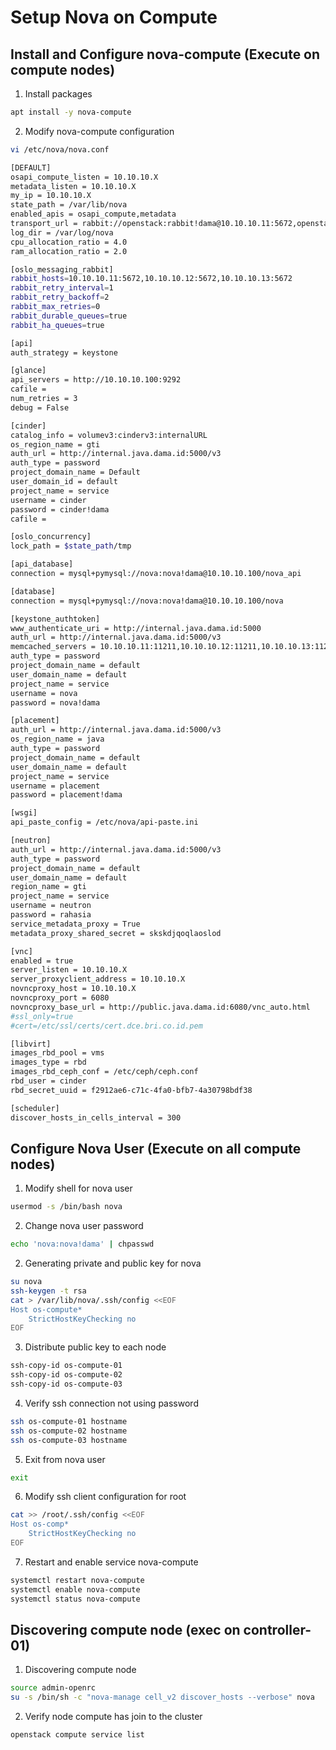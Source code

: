 # Setup Nova on Compute

## Install and Configure nova-compute (Execute on compute nodes)

1. Install packages

```bash
apt install -y nova-compute
```

2. Modify nova-compute configuration

```bash
vi /etc/nova/nova.conf

[DEFAULT]
osapi_compute_listen = 10.10.10.X
metadata_listen = 10.10.10.X
my_ip = 10.10.10.X
state_path = /var/lib/nova
enabled_apis = osapi_compute,metadata
transport_url = rabbit://openstack:rabbit!dama@10.10.10.11:5672,openstack:rabbit!dama@10.10.10.12:5672,openstack:rabbit!dama@10.10.10.13:5672//
log_dir = /var/log/nova
cpu_allocation_ratio = 4.0
ram_allocation_ratio = 2.0

[oslo_messaging_rabbit]
rabbit_hosts=10.10.10.11:5672,10.10.10.12:5672,10.10.10.13:5672
rabbit_retry_interval=1
rabbit_retry_backoff=2
rabbit_max_retries=0
rabbit_durable_queues=true
rabbit_ha_queues=true

[api]
auth_strategy = keystone

[glance]
api_servers = http://10.10.10.100:9292
cafile =
num_retries = 3
debug = False

[cinder]
catalog_info = volumev3:cinderv3:internalURL
os_region_name = gti
auth_url = http://internal.java.dama.id:5000/v3
auth_type = password
project_domain_name = Default
user_domain_id = default
project_name = service
username = cinder
password = cinder!dama
cafile =

[oslo_concurrency]
lock_path = $state_path/tmp

[api_database]
connection = mysql+pymysql://nova:nova!dama@10.10.10.100/nova_api

[database]
connection = mysql+pymysql://nova:nova!dama@10.10.10.100/nova

[keystone_authtoken]
www_authenticate_uri = http://internal.java.dama.id:5000
auth_url = http://internal.java.dama.id:5000/v3
memcached_servers = 10.10.10.11:11211,10.10.10.12:11211,10.10.10.13:11211
auth_type = password
project_domain_name = default
user_domain_name = default
project_name = service
username = nova
password = nova!dama

[placement]
auth_url = http://internal.java.dama.id:5000/v3
os_region_name = java
auth_type = password
project_domain_name = default
user_domain_name = default
project_name = service
username = placement
password = placement!dama

[wsgi]
api_paste_config = /etc/nova/api-paste.ini

[neutron]
auth_url = http://internal.java.dama.id:5000/v3
auth_type = password
project_domain_name = default
user_domain_name = default
region_name = gti
project_name = service
username = neutron
password = rahasia
service_metadata_proxy = True
metadata_proxy_shared_secret = skskdjqoqlaoslod

[vnc]
enabled = true
server_listen = 10.10.10.X
server_proxyclient_address = 10.10.10.X
novncproxy_host = 10.10.10.X
novncproxy_port = 6080
novncproxy_base_url = http://public.java.dama.id:6080/vnc_auto.html
#ssl_only=true
#cert=/etc/ssl/certs/cert.dce.bri.co.id.pem

[libvirt]
images_rbd_pool = vms
images_type = rbd
images_rbd_ceph_conf = /etc/ceph/ceph.conf
rbd_user = cinder
rbd_secret_uuid = f2912ae6-c71c-4fa0-bfb7-4a30798bdf38

[scheduler]
discover_hosts_in_cells_interval = 300
```



## Configure Nova User (Execute on all compute nodes)

1. Modify shell for nova user

```bash
usermod -s /bin/bash nova
```

2. Change nova user password

```bash
echo 'nova:nova!dama' | chpasswd
```

2. Generating private and public key for nova

```bash
su nova
ssh-keygen -t rsa
cat > /var/lib/nova/.ssh/config <<EOF
Host os-compute*
	StrictHostKeyChecking no
EOF
```

3. Distribute public key to each node

```bash
ssh-copy-id os-compute-01
ssh-copy-id os-compute-02
ssh-copy-id os-compute-03
```

4. Verify ssh connection not using password

```bash
ssh os-compute-01 hostname
ssh os-compute-02 hostname
ssh os-compute-03 hostname
```

5. Exit from nova user

```bash
exit
```

6. Modify ssh client configuration for root

```bash
cat >> /root/.ssh/config <<EOF
Host os-comp*
	StrictHostKeyChecking no
EOF
```

7. Restart and enable service nova-compute

```bash
systemctl restart nova-compute
systemctl enable nova-compute
systemctl status nova-compute
```

## Discovering compute node (exec on controller-01)

1. Discovering compute node

```bash
source admin-openrc
su -s /bin/sh -c "nova-manage cell_v2 discover_hosts --verbose" nova
```

2. Verify node compute has join to the cluster

```bash
openstack compute service list
```
